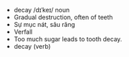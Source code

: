 - decay	/dɪˈkeɪ/	noun	
- Gradual destruction, often of teeth	
- Sự mục nát, sâu răng	
- Verfall	
- Too much sugar leads to tooth decay.	
- decay (verb)